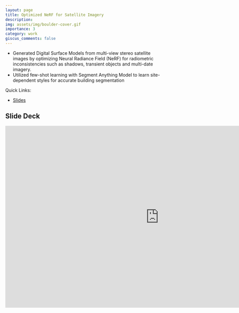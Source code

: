 ```yaml
---
layout: page
title: Optimized NeRF for Satellite Imagery
description:
img: assets/img/boulder-cover.gif
importance: 3
category: work
giscus_comments: false
---
```


- Generated Digital Surface Models from multi-view stereo satellite images by optimizing Neural Radiance Field (NeRF) for radiometric inconsistencies such as shadows, transient objects and multi-date imagery.
- Utilized few-shot learning with Segment Anything Model to learn site-dependent styles for accurate building segmentation

Quick Links:
- [Slides](https://docs.google.com/presentation/d/1HVuNeIHxrelh4q2n2gnQW-91KyjCTYb0Mm7QAnC66Go/edit?usp=sharing)

## Slide Deck


<div align="center" class="responsive-wrap">
<iframe src="https://docs.google.com/presentation/d/e/2PACX-1vSRB5EnC6QR43ABKd7HvI5t7gwoiPGAU66ewcX-HYZNpmpSeI-LqmtKe1B16WEjymvdh1X4hRXvlAQf/embed?start=true&loop=true&delayms=2000" frameborder="0" width="960" height="569" allowfullscreen="true" mozallowfullscreen="true" webkitallowfullscreen="true"></iframe>
</div>